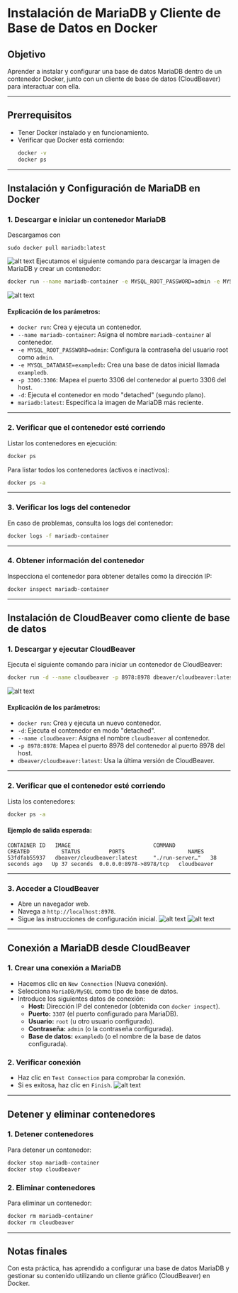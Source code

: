 
# Instalación de MariaDB y Cliente de Base de Datos en Docker

## Objetivo
Aprender a instalar y configurar una base de datos MariaDB dentro de un contenedor Docker, junto con un cliente de base de datos (CloudBeaver) para interactuar con ella.

---

## Prerrequisitos
- Tener Docker instalado y en funcionamiento.
- Verificar que Docker está corriendo:
  ```bash
  docker -v
  docker ps
  ```

---

## Instalación y Configuración de MariaDB en Docker

### 1. Descargar e iniciar un contenedor MariaDB
Descargamos con
```
sudo docker pull mariadb:latest
```
![alt text](image-1.png)
Ejecutamos el siguiente comando para descargar la imagen de MariaDB y crear un contenedor:
```bash
docker run --name mariadb-container -e MYSQL_ROOT_PASSWORD=admin -e MYSQL_DATABASE=exampledb -p 3306:3306 -d mariadb:latest
```
![alt text](img/image.png)

#### Explicación de los parámetros:
- `docker run`: Crea y ejecuta un contenedor.
- `--name mariadb-container`: Asigna el nombre `mariadb-container` al contenedor.
- `-e MYSQL_ROOT_PASSWORD=admin`: Configura la contraseña del usuario root como `admin`.
- `-e MYSQL_DATABASE=exampledb`: Crea una base de datos inicial llamada `exampledb`.
- `-p 3306:3306`: Mapea el puerto 3306 del contenedor al puerto 3306 del host.
- `-d`: Ejecuta el contenedor en modo "detached" (segundo plano).
- `mariadb:latest`: Especifica la imagen de MariaDB más reciente.

---

### 2. Verificar que el contenedor esté corriendo
Listar los contenedores en ejecución:
```bash
docker ps
```
Para listar todos los contenedores (activos e inactivos):
```bash
docker ps -a
```



---

### 3. Verificar los logs del contenedor
En caso de problemas, consulta los logs del contenedor:
```bash
docker logs -f mariadb-container
```

---

### 4. Obtener información del contenedor
Inspecciona el contenedor para obtener detalles como la dirección IP:
```bash
docker inspect mariadb-container
```

---

## Instalación de CloudBeaver como cliente de base de datos

### 1. Descargar y ejecutar CloudBeaver
Ejecuta el siguiente comando para iniciar un contenedor de CloudBeaver:
```bash
docker run -d --name cloudbeaver -p 8978:8978 dbeaver/cloudbeaver:latest
```
![alt text](img/image-2.png)

#### Explicación de los parámetros:
- `docker run`: Crea y ejecuta un nuevo contenedor.
- `-d`: Ejecuta el contenedor en modo "detached".
- `--name cloudbeaver`: Asigna el nombre `cloudbeaver` al contenedor.
- `-p 8978:8978`: Mapea el puerto 8978 del contenedor al puerto 8978 del host.
- `dbeaver/cloudbeaver:latest`: Usa la última versión de CloudBeaver.

---

### 2. Verificar que el contenedor esté corriendo
Lista los contenedores:
```bash
docker ps -a
```

#### Ejemplo de salida esperada:
```
CONTAINER ID   IMAGE                          COMMAND           CREATED          STATUS         PORTS                    NAMES
53fdfab55937   dbeaver/cloudbeaver:latest     "./run-server…"   38 seconds ago   Up 37 seconds  0.0.0.0:8978->8978/tcp   cloudbeaver
```

---

### 3. Acceder a CloudBeaver
- Abre un navegador web.
- Navega a `http://localhost:8978`.
- Sigue las instrucciones de configuración inicial.
![alt text](img/image-3.png)
![alt text](img/image-4.png)
---

## Conexión a MariaDB desde CloudBeaver

### 1. Crear una conexión a MariaDB
- Hacemos clic en `New Connection` (Nueva conexión).
- Selecciona `MariaDB/MySQL` como tipo de base de datos.
- Introduce los siguientes datos de conexión:
  - **Host:** Dirección IP del contenedor (obtenida con `docker inspect`).
  - **Puerto:** `3307` (el puerto configurado para MariaDB).
  - **Usuario:** `root` (u otro usuario configurado).
  - **Contraseña:** `admin` (o la contraseña configurada).
  - **Base de datos:** `exampledb` (o el nombre de la base de datos configurada).

### 2. Verificar conexión
- Haz clic en `Test Connection` para comprobar la conexión.
- Si es exitosa, haz clic en `Finish`.
![alt text](img/image44.png)
---

## Detener y eliminar contenedores

### 1. Detener contenedores
Para detener un contenedor:
```bash
docker stop mariadb-container
docker stop cloudbeaver
```

### 2. Eliminar contenedores
Para eliminar un contenedor:
```bash
docker rm mariadb-container
docker rm cloudbeaver
```

---

## Notas finales
Con esta práctica, has aprendido a configurar una base de datos MariaDB y gestionar su contenido utilizando un cliente gráfico (CloudBeaver) en Docker.